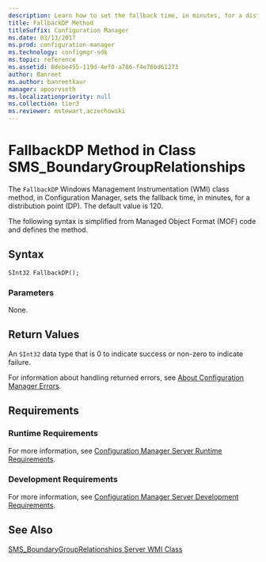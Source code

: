 ```yaml
---
description: Learn how to set the fallback time, in minutes, for a distribution point (DP) in Configuration Manager.
title: FallbackDP Method
titleSuffix: Configuration Manager
ms.date: 03/13/2017
ms.prod: configuration-manager
ms.technology: configmgr-sdk
ms.topic: reference
ms.assetid: 8debe455-119d-4ef0-a786-f4e76bd61273
author: Banreet
ms.author: banreetkaur
manager: apoorvseth
ms.localizationpriority: null
ms.collection: tier3
ms.reviewer: mstewart,aczechowski
---
```

# FallbackDP Method in Class SMS_BoundaryGroupRelationships
 The `FallbackDP` Windows Management Instrumentation (WMI) class method, in Configuration Manager, sets the fallback time, in minutes, for a distribution point (DP). The default value is 120.

 The following syntax is simplified from Managed Object Format (MOF) code and defines the method.  

## Syntax  

```  
SInt32 FallbackDP();  
```  

### Parameters  
 None.

## Return Values  
 An `SInt32` data type that is 0 to indicate success or non-zero to indicate failure.  

 For information about handling returned errors, see [About Configuration Manager Errors](../../../../../develop/core/understand/about-configuration-manager-errors.md).  

## Requirements  

### Runtime Requirements  
 For more information, see [Configuration Manager Server Runtime Requirements](../../../../../develop/core/reqs/server-runtime-requirements.md).  

### Development Requirements  
 For more information, see [Configuration Manager Server Development Requirements](../../../../../develop/core/reqs/server-development-requirements.md).  

## See Also  
 [SMS_BoundaryGroupRelationships Server WMI Class](../../../../../develop/reference/core/servers/configure/sms-boundarygrouprelationships-server-wmi-class.md)
